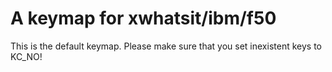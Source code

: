 # A keymap for xwhatsit/ibm/f50

This is the default keymap.
Please make sure that you set inexistent keys to KC_NO!
